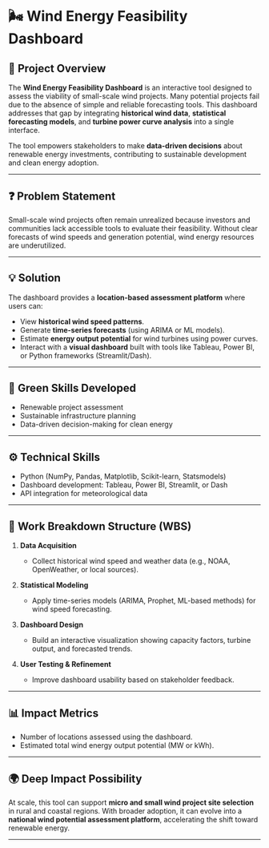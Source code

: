 # 🌬️ Wind Energy Feasibility Dashboard

## 📌 Project Overview  
The **Wind Energy Feasibility Dashboard** is an interactive tool designed to assess the viability of small-scale wind projects. Many potential projects fail due to the absence of simple and reliable forecasting tools. This dashboard addresses that gap by integrating **historical wind data**, **statistical forecasting models**, and **turbine power curve analysis** into a single interface.  

The tool empowers stakeholders to make **data-driven decisions** about renewable energy investments, contributing to sustainable development and clean energy adoption.  

---

## ❓ Problem Statement  
Small-scale wind projects often remain unrealized because investors and communities lack accessible tools to evaluate their feasibility. Without clear forecasts of wind speeds and generation potential, wind energy resources are underutilized.  

---

## 💡 Solution  
The dashboard provides a **location-based assessment platform** where users can:  
- View **historical wind speed patterns**.  
- Generate **time-series forecasts** (using ARIMA or ML models).  
- Estimate **energy output potential** for wind turbines using power curves.  
- Interact with a **visual dashboard** built with tools like Tableau, Power BI, or Python frameworks (Streamlit/Dash).  

---

## 🌱 Green Skills Developed  
- Renewable project assessment  
- Sustainable infrastructure planning  
- Data-driven decision-making for clean energy  

---

## ⚙️ Technical Skills  
- Python (NumPy, Pandas, Matplotlib, Scikit-learn, Statsmodels)  
- Dashboard development: Tableau, Power BI, Streamlit, or Dash  
- API integration for meteorological data  

---

## 📂 Work Breakdown Structure (WBS)  
1. **Data Acquisition**  
   - Collect historical wind speed and weather data (e.g., NOAA, OpenWeather, or local sources).  

2. **Statistical Modeling**  
   - Apply time-series models (ARIMA, Prophet, ML-based methods) for wind speed forecasting.  

3. **Dashboard Design**  
   - Build an interactive visualization showing capacity factors, turbine output, and forecasted trends.  

4. **User Testing & Refinement**  
   - Improve dashboard usability based on stakeholder feedback.  

---

## 📊 Impact Metrics  
- Number of locations assessed using the dashboard.  
- Estimated total wind energy output potential (MW or kWh).  

---

## 🌍 Deep Impact Possibility  
At scale, this tool can support **micro and small wind project site selection** in rural and coastal regions. With broader adoption, it can evolve into a **national wind potential assessment platform**, accelerating the shift toward renewable energy.  

---


